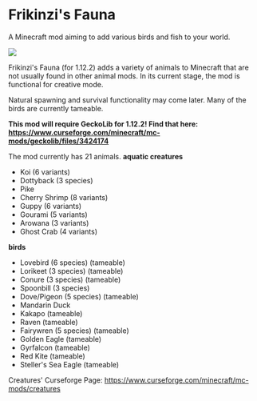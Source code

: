 # Frikinzi's Fauna
 A Minecraft mod aiming to add various birds and fish to your world.
 
 <img src="https://i.imgur.com/1wqFUJy.png">

Frikinzi's Fauna (for 1.12.2) adds a variety of animals to Minecraft that are not usually found in other animal mods. In its current stage, the mod is functional for creative mode. 

Natural spawning and survival functionality may come later. Many of the birds are currently tameable. 

**This mod will require GeckoLib for 1.12.2! Find that here: https://www.curseforge.com/minecraft/mc-mods/geckolib/files/3424174**

The mod currently has 21 animals.
**aquatic creatures**
- Koi (6 variants)
- Dottyback (3 species)
- Pike
- Cherry Shrimp (8 variants)
- Guppy (6 variants)
- Gourami (5 variants)
- Arowana (3 variants)
- Ghost Crab (4 variants)

**birds**
- Lovebird (6 species) (tameable)
- Lorikeet (3 species) (tameable)
- Conure (3 species) (tameable)
- Spoonbill (3 species)
- Dove/Pigeon (5 species) (tameable)
- Mandarin Duck
- Kakapo (tameable)
- Raven (tameable)
- Fairywren (5 species) (tameable)
- Golden Eagle (tameable)
- Gyrfalcon (tameable)
- Red Kite (tameable)
- Steller's Sea Eagle (tameable)

Creatures' Curseforge Page: https://www.curseforge.com/minecraft/mc-mods/creatures
